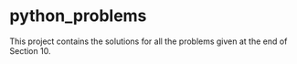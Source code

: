 # python_problems
This project contains the solutions for all the problems given at the end of Section 10.
